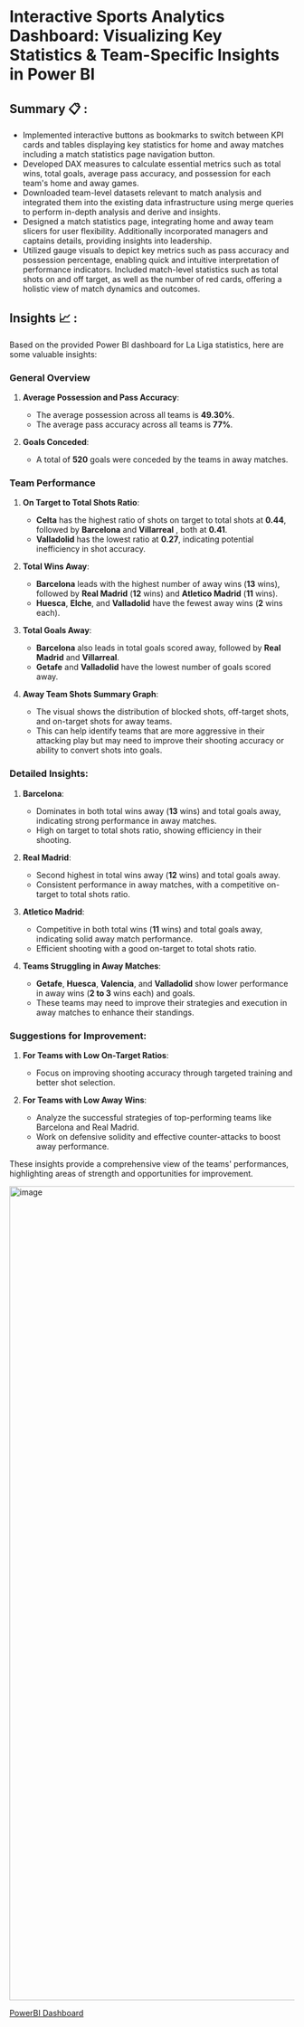 # Interactive Sports Analytics Dashboard: Visualizing Key Statistics & Team-Specific Insights in Power BI
## Summary 📋 : 
- Implemented interactive buttons as bookmarks to switch between KPI cards and tables displaying key statistics for home and away matches including a match statistics page navigation button.
- Developed DAX measures to calculate essential metrics such as total wins, total goals, average pass accuracy, and possession for each team's home and away games.
- Downloaded team-level datasets relevant to match analysis and integrated them into the existing data infrastructure using merge queries to perform in-depth analysis and derive and insights.
- Designed a match statistics page, integrating home and away team slicers for user flexibility. Additionally incorporated managers and captains details, providing insights into leadership.
- Utilized gauge visuals to depict key metrics such as pass accuracy and possession percentage, enabling quick and intuitive interpretation of performance indicators.
Included match-level statistics such as total shots on and off target, as well as the number of red cards, offering a holistic view of match dynamics and outcomes.

## Insights 📈 :

Based on the provided Power BI dashboard for La Liga statistics, here are some valuable insights:

### General Overview
1. **Average Possession and Pass Accuracy**:
   - The average possession across all teams is **49.30%**.
   - The average pass accuracy across all teams is **77%**.

2. **Goals Conceded**:
   - A total of **520** goals were conceded by the teams in away matches.

### Team Performance
1. **On Target to Total Shots Ratio**:
   - **Celta** has the highest ratio of shots on target to total shots at **0.44**, followed by **Barcelona** and **Villarreal** , both at **0.41**.
   - **Valladolid** has the lowest ratio at **0.27**, indicating potential inefficiency in shot accuracy.

2. **Total Wins Away**:
   - **Barcelona** leads with the highest number of away wins (**13** wins), followed by **Real Madrid** (**12** wins) and **Atletico Madrid** (**11** wins).
   - **Huesca**, **Elche**, and **Valladolid** have the fewest away wins (**2** wins each).

3. **Total Goals Away**:
   - **Barcelona** also leads in total goals scored away, followed by **Real Madrid** and **Villarreal**.
   - **Getafe** and **Valladolid** have the lowest number of goals scored away.

4. **Away Team Shots Summary Graph**:
   - The visual shows the distribution of blocked shots, off-target shots, and on-target shots for away teams.
   - This can help identify teams that are more aggressive in their attacking play but may need to improve their shooting accuracy or ability to convert shots into goals.

### Detailed Insights:
1. **Barcelona**:
   - Dominates in both total wins away (**13** wins) and total goals away, indicating strong performance in away matches.
   - High on target to total shots ratio, showing efficiency in their shooting.

2. **Real Madrid**:
   - Second highest in total wins away (**12** wins) and total goals away.
   - Consistent performance in away matches, with a competitive on-target to total shots ratio.

3. **Atletico Madrid**:
   - Competitive in both total wins (**11** wins) and total goals away, indicating solid away match performance.
   - Efficient shooting with a good on-target to total shots ratio.

4. **Teams Struggling in Away Matches**:
   - **Getafe**, **Huesca**, **Valencia**, and **Valladolid** show lower performance in away wins (**2 to 3** wins each) and goals.
   - These teams may need to improve their strategies and execution in away matches to enhance their standings.

### Suggestions for Improvement:
1. **For Teams with Low On-Target Ratios**:
   - Focus on improving shooting accuracy through targeted training and better shot selection.

2. **For Teams with Low Away Wins**:
   - Analyze the successful strategies of top-performing teams like Barcelona and Real Madrid.
   - Work on defensive solidity and effective counter-attacks to boost away performance.

These insights provide a comprehensive view of the teams' performances, highlighting areas of strength and opportunities for improvement.

<img width="1440" alt="image" src="https://github.com/user-attachments/assets/4c9d8ecb-706a-49f9-b4d5-6cbf894a9dd5" />




[PowerBI Dashboard](https://app.powerbi.com/groups/me/reports/61c66efa-8f23-4e8e-9f52-adc72f51c4de/ReportSection391a63dc3c70b1140131?experience=power-bi)
